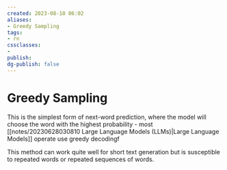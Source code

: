 ```yaml
---
created: 2023-08-10 06:02
aliases: 
- Greedy Sampling
tags:
- rn
cssclasses:
- 
publish:
dg-publish: false
---
```


<!-- 
tags: 
-->

<!--internal
parent:: [[202308100523 Generative Configuration]]
child:: [[]]
related:: [[]]
-->

<!--external
- [ ] []()
-->

# Greedy Sampling

This is the simplest form of next-word prediction, where the model will choose the word with the highest probability - most [[notes/20230628030810 Large Language Models (LLMs)|Large Language Models]] operate use greedy decodingf

This method can work quite well for short text generation but is susceptible to repeated words or repeated sequences of words. 
